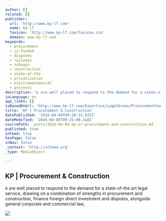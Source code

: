 ```yaml
---
author: []
related: []
publisher:
  url: 'http://www.kp-lf.com'
  name: Kp-lf
  favicon: 'http://www.kp-lf.com/favicon.ico'
  domain: www.kp-lf.com
keywords:
  - procurement
  - co-funded
  - disputes
  - railways
  - subways
  - construction
  - state-of-the
  - privatization
  - electromechanical
  - projects
description: 'e are well placed to respond to the demand for a state-of-the art legal service, drawing on a combination of strengths in procurement and construction, finance foreign direct investment and disputes, alongside general corporate and commercial law,'
inLanguage: en
app_links: []
isBasedOnUrl: 'http://www.kp-lf.com/Expertise/LegalAreas/ProcurementConstruction/'
title: 'KP | Procurement & Construction'
datePublished: '2016-04-04T09:28:31.932Z'
dateModified: '2016-04-04T09:25:00.318Z'
sourcePath: _posts/2016-04-04-kp-or-procurement-and-construction.md
published: true
inFeed: true
hasPage: false
inNav: false
_context: 'http://schema.org'
_type: MediaObject

---
```

<article style=""><h1>KP | Procurement &amp; Construction</h1><p>e are well placed to respond to the demand for a state-of-the art legal service, drawing on a combination of strengths in procurement and construction, finance foreign direct investment and disputes, alongside general corporate and commercial law,</p><img src="http://www.kp-lf.com/upload/people/CNK_photo.jpeg" /></article>